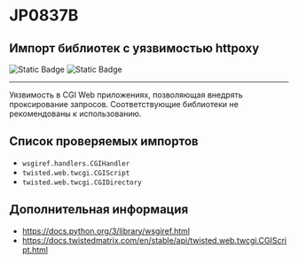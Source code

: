 # JP0837B
## Импорт библиотек с уязвимостью httpoxy

![Static Badge](https://img.shields.io/badge/%D0%A1%D1%82%D0%B5%D0%BF%D0%B5%D0%BD%D1%8C%20%D0%BA%D1%80%D0%B8%D1%82%D0%B8%D1%87%D0%BD%D0%BE%D1%81%D1%82%D0%B8-%D0%92%D1%8B%D1%81%D0%BE%D0%BA%D0%B0%D1%8F-crimson?style=for-the-badge)
![Static Badge](https://img.shields.io/badge/%D0%94%D0%BE%D1%81%D1%82%D0%BE%D0%B2%D0%B5%D1%80%D0%BD%D0%BE%D1%81%D1%82%D1%8C%20%D0%BE%D0%BF%D1%80%D0%B5%D0%B4%D0%B5%D0%BB%D0%B5%D0%BD%D0%B8%D1%8F-%D0%B2%D1%8B%D1%81%D0%BE%D0%BA%D0%B0%D1%8F-crimson?style=for-the-badge)

----

Уязвимость в CGI Web приложениях, позволяющая внедрять проксирование запросов. Соответствующие библиотеки не рекомендованы к использованию.

## Список проверяемых импортов

* `wsgiref.handlers.CGIHandler`
* `twisted.web.twcgi.CGIScript`
* `twisted.web.twcgi.CGIDirectory`

## Дополнительная информация

* <https://docs.python.org/3/library/wsgiref.html>
* <https://docs.twistedmatrix.com/en/stable/api/twisted.web.twcgi.CGIScript.html>
